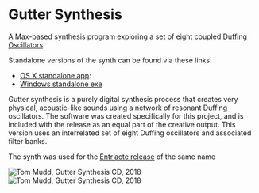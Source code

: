 # Gutter Synthesis
A Max-based synthesis program exploring a set of eight coupled [Duffing Oscillators](https://en.wikipedia.org/wiki/Duffing_equation).

Standalone versions of the synth can be found via these links:
- [OS X standalone app](http://tommudd.co.uk/gutter/software/guttersynth_64bit_osx.zip): 
- [Windows standalone exe](http://tommudd.co.uk/gutter/software/guttersynth_windows.zip)

Gutter synthesis is a purely digital synthesis process that creates very physical, acoustic-like sounds using a network of resonant Duffing oscillators. The software was created specifically for this project, and is included with the release as an equal part of the creative output. This version uses an interrelated set of eight Duffing oscillators and associated filter banks.

The synth was used for the [Entr’acte release](https://entracte.co.uk/projects/tom-mudd-e226/) of the same name

![Tom Mudd, Gutter Synthesis CD, 2018](http://tommudd.co.uk/images/gutter_border.png) ![Tom Mudd, Gutter Synthesis CD, 2018](http://tommudd.co.uk/images/gutter_narrow.png)
